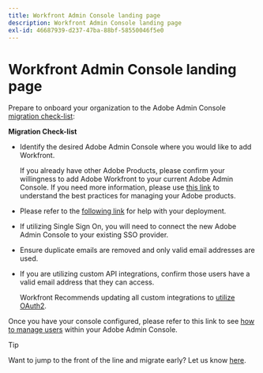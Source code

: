 ```yaml
---
title: Workfront Admin Console landing page
description: Workfront Admin Console landing page
exl-id: 46687939-d237-47ba-88bf-58550046f5e0
---
```

# Workfront Admin Console landing page

Prepare to onboard your organization to the Adobe Admin Console [migration check-list](https://experienceleague.adobe.com/docs/workfront/using/administration-and-setup/admin-in-admin-console/prep-for-admin-console.html): 

**Migration Check-list**

* Identify the desired Adobe Admin Console where you would like to add Workfront. 

  If you already have other Adobe Products, please confirm your willingness to add Adobe Workfront to your current Adobe Admin Console. If you need more information, please use [this link](https://helpx.adobe.com/enterprise/using/admin-console.html) to understand the best practices for managing your Adobe products. 

* Please refer to the [following link](https://helpx.adobe.com/enterprise/using/deployment-planning.html) for help with your deployment.
* If utilizing Single Sign On, you will need to connect the new Adobe Admin Console to your existing SSO provider.
* Ensure duplicate emails are removed and only valid email addresses are used.
* If you are utilizing custom API integrations, confirm those users have a valid email address that they can access.

  Workfront Recommends updating all custom integrations to [utilize OAuth2](https://experienceleague.adobe.com/docs/workfront/using/administration-and-setup/configure-integrations/create-oauth-application.html).

Once you have your console configured, please refer to this link to see [how to manage users](https://experienceleague.adobe.com/docs/workfront/using/administration-and-setup/add-users/create-manage-users/admin-console.html) within your Adobe Admin Console.

>[!TIP]
>
>Want to jump to the front of the line and migrate early? Let us know [here](https://workfront.az1.qualtrics.com/jfe/form/SV_9T5LuHf05JUOPAi).
